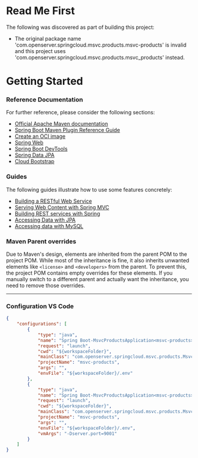 # Read Me First
The following was discovered as part of building this project:

* The original package name 'com.openserver.springcloud.msvc.products.msvc-products' is invalid and this project uses 'com.openserver.springcloud.msvc.products.msvc_products' instead.

# Getting Started

### Reference Documentation
For further reference, please consider the following sections:

* [Official Apache Maven documentation](https://maven.apache.org/guides/index.html)
* [Spring Boot Maven Plugin Reference Guide](https://docs.spring.io/spring-boot/docs/3.2.10/maven-plugin/reference/html/)
* [Create an OCI image](https://docs.spring.io/spring-boot/docs/3.2.10/maven-plugin/reference/html/#build-image)
* [Spring Web](https://docs.spring.io/spring-boot/docs/3.2.10/reference/htmlsingle/index.html#web)
* [Spring Boot DevTools](https://docs.spring.io/spring-boot/docs/3.2.10/reference/htmlsingle/index.html#using.devtools)
* [Spring Data JPA](https://docs.spring.io/spring-boot/docs/3.2.10/reference/htmlsingle/index.html#data.sql.jpa-and-spring-data)
* [Cloud Bootstrap](https://docs.spring.io/spring-cloud-commons/docs/current/reference/html/)

### Guides
The following guides illustrate how to use some features concretely:

* [Building a RESTful Web Service](https://spring.io/guides/gs/rest-service/)
* [Serving Web Content with Spring MVC](https://spring.io/guides/gs/serving-web-content/)
* [Building REST services with Spring](https://spring.io/guides/tutorials/rest/)
* [Accessing Data with JPA](https://spring.io/guides/gs/accessing-data-jpa/)
* [Accessing data with MySQL](https://spring.io/guides/gs/accessing-data-mysql/)

### Maven Parent overrides

Due to Maven's design, elements are inherited from the parent POM to the project POM.
While most of the inheritance is fine, it also inherits unwanted elements like `<license>` and `<developers>` from the parent.
To prevent this, the project POM contains empty overrides for these elements.
If you manually switch to a different parent and actually want the inheritance, you need to remove those overrides.

-------------------------------------------------------------------------------------------------------------------------------------
### Configuration VS Code
```json
{
    "configurations": [
        {
            "type": "java",
            "name": "Spring Boot-MsvcProductsApplication<msvc-products> 8001",
            "request": "launch",
            "cwd": "${workspaceFolder}",
            "mainClass": "com.openserver.springcloud.msvc.products.MsvcProductsApplication",
            "projectName": "msvc-products",
            "args": "",
            "envFile": "${workspaceFolder}/.env"
        },
        {
            "type": "java",
            "name": "Spring Boot-MsvcProductsApplication<msvc-products> 9001",
            "request": "launch",
            "cwd": "${workspaceFolder}",
            "mainClass": "com.openserver.springcloud.msvc.products.MsvcProductsApplication",
            "projectName": "msvc-products",
            "args": "",
            "envFile": "${workspaceFolder}/.env",
            "vmArgs": "-Dserver.port=9001"
        }
    ]
}
    